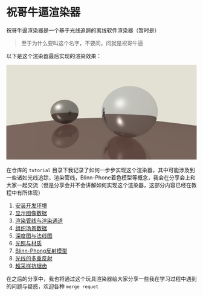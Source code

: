 # 祝哥牛逼渲染器

祝哥牛逼渲染器是一个基于光线追踪的离线软件渲染器（暂时是）

> 至于为什么要叫这个名字，不要问，问就是祝哥牛逼

以下是这个渲染器最后实现的渲染效果：

![抗锯齿效果](tutorial/images/09/抗锯齿效果.png)

在仓库的 `tutorial` 目录下我记录了如何一步步实现这个渲染器，其中可能涉及到一些诸如光线追踪，渲染管线，Blinn-Phone着色模型等概念，我会在分享会上和大家一起交流（但是分享会并不会讲解如何实现这个渲染器，这部分内容已经在教程中有所体现）

1. [安装开发环境](tutorial/01%20安装开发环境.md)
2. [显示图像数据](tutorial/02%20显示图像数据.md)
3. [渲染管线与渲染通道](tutorial/03%20渲染管线与渲染通道.md)
4. [组织场景数据](tutorial/04%20组织场景数据.md)
5. [深度图与法线图](tutorial/05%20深度图与法线图.md)
6. [光照与材质](tutorial/06%20光照与材质.md)
7. [Blinn-Phong反射模型](tutorial/07%20Blinn-Phong反射模型.md)
8. [光线的多重反射](tutorial/08%20光线的多重反射.md)
9. [超采样抗锯齿](tutorial/09%20超采样抗锯齿.md)

在之后的分享中，我也将通过这个玩具渲染器给大家分享一些我在学习过程中遇到的问题与疑惑，欢迎各种 `merge requet`